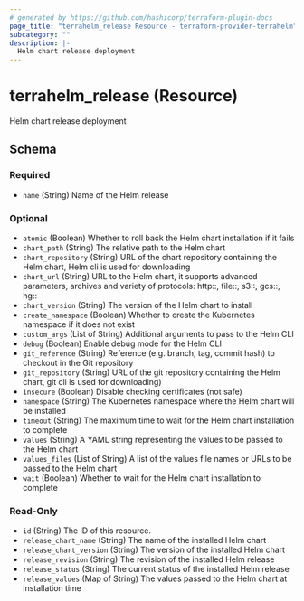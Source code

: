 ```yaml
---
# generated by https://github.com/hashicorp/terraform-plugin-docs
page_title: "terrahelm_release Resource - terraform-provider-terrahelm"
subcategory: ""
description: |-
  Helm chart release deployment
---
```


# terrahelm_release (Resource)

Helm chart release deployment



<!-- schema generated by tfplugindocs -->
## Schema

### Required

- `name` (String) Name of the Helm release

### Optional

- `atomic` (Boolean) Whether to roll back the Helm chart installation if it fails
- `chart_path` (String) The relative path to the Helm chart
- `chart_repository` (String) URL of the chart repository containing the Helm chart, Helm cli is used for downloading
- `chart_url` (String) URL to the Helm chart, it supports advanced parameters, archives and variety of protocols: http::, file::, s3::, gcs::, hg::
- `chart_version` (String) The version of the Helm chart to install
- `create_namespace` (Boolean) Whether to create the Kubernetes namespace if it does not exist
- `custom_args` (List of String) Additional arguments to pass to the Helm CLI
- `debug` (Boolean) Enable debug mode for the Helm CLI
- `git_reference` (String) Reference (e.g. branch, tag, commit hash) to checkout in the Git repository
- `git_repository` (String) URL of the git repository containing the Helm chart, git cli is used for downloading)
- `insecure` (Boolean) Disable checking certificates (not safe)
- `namespace` (String) The Kubernetes namespace where the Helm chart will be installed
- `timeout` (String) The maximum time to wait for the Helm chart installation to complete
- `values` (String) A YAML string representing the values to be passed to the Helm chart
- `values_files` (List of String) A list of the values file names or URLs to be passed to the Helm chart
- `wait` (Boolean) Whether to wait for the Helm chart installation to complete

### Read-Only

- `id` (String) The ID of this resource.
- `release_chart_name` (String) The name of the installed Helm chart
- `release_chart_version` (String) The version of the installed Helm chart
- `release_revision` (String) The revision of the installed Helm release
- `release_status` (String) The current status of the installed Helm release
- `release_values` (Map of String) The values passed to the Helm chart at installation time


